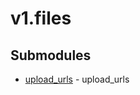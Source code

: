 # v1.files

<!-- CUSTOM DOCS START -->

<!-- CUSTOM DOCS END -->

## Submodules
- [upload_urls](upload_urls/README.md) - upload_urls

